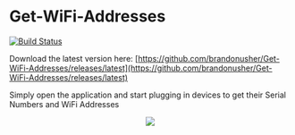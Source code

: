 Get-WiFi-Addresses
==================

[![Build Status](https://travis-ci.org/brandonusher/Get-WiFi-Addresses.svg?branch=master)](https://travis-ci.org/brandonusher/Get-WiFi-Addresses)

Download the latest version here: [https://github.com/brandonusher/Get-WiFi-Addresses/releases/latest](https://github.com/brandonusher/Get-WiFi-Addresses/releases/latest)

Simply open the application and start plugging in devices to get their Serial Numbers and WiFi Addresses

<p align="center">
<img src="http://i.imgur.com/Ev3ibUz.png" />
</p>

